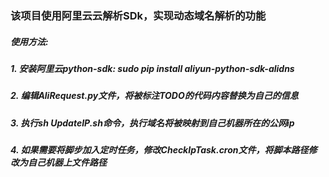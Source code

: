 ### 该项目使用阿里云云解析SDk，实现动态域名解析的功能
##### 使用方法:
##### 1. 安装阿里云python-sdk: sudo pip install aliyun-python-sdk-alidns
##### 2. 编辑AliRequest.py文件，将被标注TODO的代码内容替换为自己的信息
##### 3. 执行sh UpdateIP.sh命令，执行域名将被映射到自己机器所在的公网ip
##### 4. 如果需要将脚步加入定时任务，修改CheckIpTask.cron文件，将脚本路径修改为自己机器上文件路径
